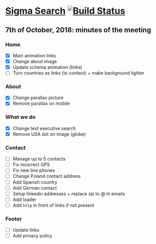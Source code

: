 # [Sigma Search](https://soywod.github.io/sigma-search) [![Build Status](https://travis-ci.org/soywod/sigma-search.svg?branch=master)](https://travis-ci.org/soywod/sigma-search)

## 7th of October, 2018: minutes of the meeting

### Home
  - [X] Main animation links
  - [X] Change about image
  - [X] Update schema animation (links)
  - [ ] Turn countries as links (to contact) + make background lighter

### About
  - [X] Change parallax picture
  - [X] Remove parallax on mobile

### What we do
  - [X] Change text executive search
  - [X] Remove USA dot on image (globe)

### Contact
  - [ ] Manage up to 5 contacts
  - [ ] Fix incorrect GPS
  - [ ] Fix new line phones
  - [ ] Change Poland contact address
  - [ ] Add Spanish country
  - [ ] Add German contact
  - [ ] Setup linkedin addresses + replace (a) to @ in emails
  - [ ] Add loader
  - [ ] Add `http` in front of links if not present

### Footer
  - [ ] Update links
  - [ ] Add privacy policy
